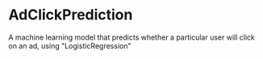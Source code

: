 # AdClickPrediction
A machine learning model that predicts whether a particular user will click on an ad, using "LogisticRegression"

